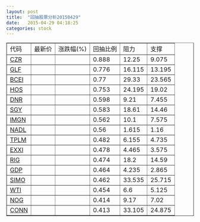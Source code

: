 ```yaml
---
layout: post
title:  "回抽股票分析20150429"
date:   2015-04-29 04:18:25
categories: stock
---
```

<script type="text/javascript">
var stockList = []
stockList.push('gb_czr');
stockList.push('gb_glf');
stockList.push('gb_bcei');
stockList.push('gb_hos');
stockList.push('gb_dnr');
stockList.push('gb_sgy');
stockList.push('gb_imgn');
stockList.push('gb_nadl');
stockList.push('gb_tplm');
stockList.push('gb_exxi');
stockList.push('gb_rig');
stockList.push('gb_gdp');
stockList.push('gb_simo');
stockList.push('gb_wti');
stockList.push('gb_nog');
stockList.push('gb_conn');
</script>
<table border="1">
 <tr>
 <td>代码</td>
 <td>最新价</td>
 <td>涨跌幅(%)</td>
 <td>回抽比例</td>
 <td>阻力</td>
 <td>支撑</td>
</tr>
  <tr id="czr">
  <td><a href="http://stock.finance.sina.com.cn/usstock/quotes/CZR.html" target="_blank">CZR</a></td><td></td><td></td><td>0.888</td><td>12.25</td><td>9.075</td></tr>
  <tr id="glf">
  <td><a href="http://stock.finance.sina.com.cn/usstock/quotes/GLF.html" target="_blank">GLF</a></td><td></td><td></td><td>0.776</td><td>16.115</td><td>13.195</td></tr>
  <tr id="bcei">
  <td><a href="http://stock.finance.sina.com.cn/usstock/quotes/BCEI.html" target="_blank">BCEI</a></td><td></td><td></td><td>0.77</td><td>29.33</td><td>23.565</td></tr>
  <tr id="hos">
  <td><a href="http://stock.finance.sina.com.cn/usstock/quotes/HOS.html" target="_blank">HOS</a></td><td></td><td></td><td>0.753</td><td>24.195</td><td>19.02</td></tr>
  <tr id="dnr">
  <td><a href="http://stock.finance.sina.com.cn/usstock/quotes/DNR.html" target="_blank">DNR</a></td><td></td><td></td><td>0.598</td><td>9.21</td><td>7.455</td></tr>
  <tr id="sgy">
  <td><a href="http://stock.finance.sina.com.cn/usstock/quotes/SGY.html" target="_blank">SGY</a></td><td></td><td></td><td>0.583</td><td>18.61</td><td>14.46</td></tr>
  <tr id="imgn">
  <td><a href="http://stock.finance.sina.com.cn/usstock/quotes/IMGN.html" target="_blank">IMGN</a></td><td></td><td></td><td>0.562</td><td>10.1</td><td>7.575</td></tr>
  <tr id="nadl">
  <td><a href="http://stock.finance.sina.com.cn/usstock/quotes/NADL.html" target="_blank">NADL</a></td><td></td><td></td><td>0.56</td><td>1.615</td><td>1.16</td></tr>
  <tr id="tplm">
  <td><a href="http://stock.finance.sina.com.cn/usstock/quotes/TPLM.html" target="_blank">TPLM</a></td><td></td><td></td><td>0.482</td><td>6.155</td><td>4.735</td></tr>
  <tr id="exxi">
  <td><a href="http://stock.finance.sina.com.cn/usstock/quotes/EXXI.html" target="_blank">EXXI</a></td><td></td><td></td><td>0.478</td><td>4.465</td><td>3.575</td></tr>
  <tr id="rig">
  <td><a href="http://stock.finance.sina.com.cn/usstock/quotes/RIG.html" target="_blank">RIG</a></td><td></td><td></td><td>0.474</td><td>18.2</td><td>14.59</td></tr>
  <tr id="gdp">
  <td><a href="http://stock.finance.sina.com.cn/usstock/quotes/GDP.html" target="_blank">GDP</a></td><td></td><td></td><td>0.464</td><td>4.235</td><td>2.865</td></tr>
  <tr id="simo">
  <td><a href="http://stock.finance.sina.com.cn/usstock/quotes/SIMO.html" target="_blank">SIMO</a></td><td></td><td></td><td>0.462</td><td>33.535</td><td>25.715</td></tr>
  <tr id="wti">
  <td><a href="http://stock.finance.sina.com.cn/usstock/quotes/WTI.html" target="_blank">WTI</a></td><td></td><td></td><td>0.454</td><td>6.6</td><td>5.125</td></tr>
  <tr id="nog">
  <td><a href="http://stock.finance.sina.com.cn/usstock/quotes/NOG.html" target="_blank">NOG</a></td><td></td><td></td><td>0.414</td><td>9.17</td><td>7.02</td></tr>
  <tr id="conn">
  <td><a href="http://stock.finance.sina.com.cn/usstock/quotes/CONN.html" target="_blank">CONN</a></td><td></td><td></td><td>0.413</td><td>33.105</td><td>24.875</td></tr>
</table>
